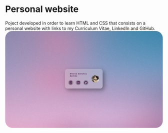 # Personal website
Poject developed in order to learn HTML and CSS that consists on a personal website with links to my Curriculum Vitae, LinkedIn and GitHub.
![A test image](/files/preview.png)
<p>&nbsp;</p>
